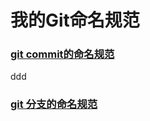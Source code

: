 # 我的Git命名规范
### [git commit的命名规范](./files/commit_conventions.md)
ddd
### [git 分支的命名规范](./files/branch_conventions.md)
